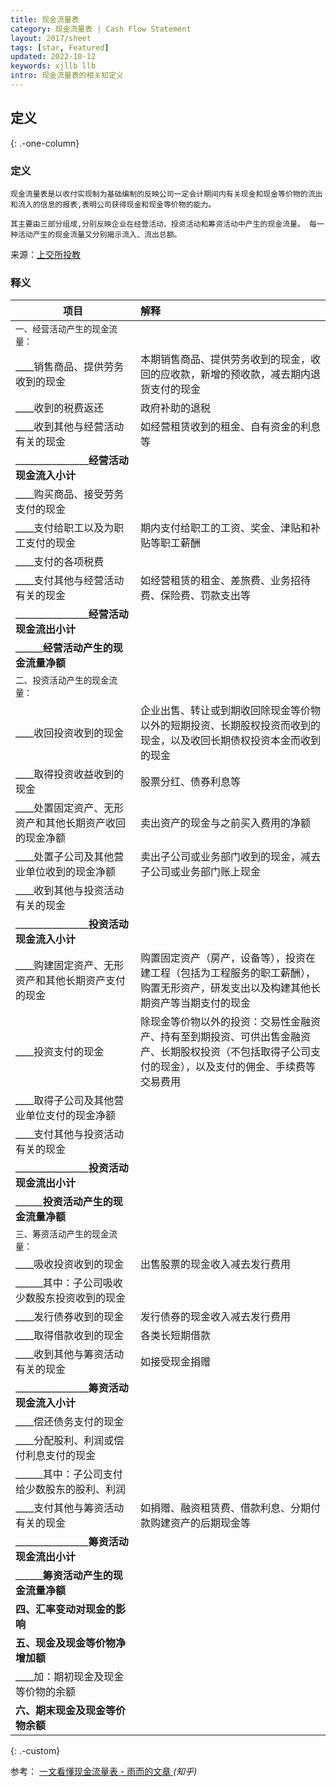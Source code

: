```yaml
---
title: 现金流量表
category: 现金流量表 | Cash Flow Statement
layout: 2017/sheet
tags: [star, Featured]
updated: 2022-10-12
keywords: xjllb llb
intro: 现金流量表的相关知定义
---
```



## 定义
{: .-one-column}

### 定义
```
现金流量表是以收付实现制为基础编制的反映公司一定会计期间内有关现金和现金等价物的流出和流入的信息的报表,表明公司获得现金和现金等价物的能力。 

其主要由三部分组成,分别反映企业在经营活动、投资活动和筹资活动中产生的现金流量。 每一种活动产生的现金流量又分别揭示流入、流出总额。
```
来源：[上交所投教](http://www.csrc.gov.cn/ningxia/c105510/c4487098/content.shtml)


### 释义

**项目**                                            |**解释**
----------------------------------------------------|:----------------------------------------------------
`一、经营活动产生的现金流量：`                    | 
____销售商品、提供劳务收到的现金                      |本期销售商品、提供劳务收到的现金，收回的应收款，新增的预收款，减去期内退货支付的现金
____收到的税费返还                                   |政府补助的退税
____收到其他与经营活动有关的现金                      |如经营租赁收到的租金、自有资金的利息等
________________**经营活动现金流入小计**| 
____购买商品、接受劳务支付的现金                      | 
____支付给职工以及为职工支付的现金                    |期内支付给职工的工资、奖金、津贴和补贴等职工薪酬
____支付的各项税费| 
____支付其他与经营活动有关的现金                      |如经营租赁的租金、差旅费、业务招待费、保险费、罚款支出等
________________**经营活动现金流出小计**| 
______**经营活动产生的现金流量净额**| 
`二、投资活动产生的现金流量：`                    |
____收回投资收到的现金                               |企业出售、转让或到期收回除现金等价物以外的短期投资、长期股权投资而收到的现金，以及收回长期债权投资本金而收到的现金
____取得投资收益收到的现金                           |股票分红、债券利息等
____处置固定资产、无形资产和其他长期资产收回的现金净额  |卖出资产的现金与之前买入费用的净额
____处置子公司及其他营业单位收到的现金净额             |卖出子公司或业务部门收到的现金，减去子公司或业务部门账上现金
____收到其他与投资活动有关的现金| 
________________**投资活动现金流入小计**| 
____购建固定资产、无形资产和其他长期资产支付的现金      |购置固定资产（房产，设备等），投资在建工程（包括为工程服务的职工薪酬），购置无形资产，研发支出以及构建其他长期资产等当期支付的现金
____投资支付的现金                                   |除现金等价物以外的投资：交易性金融资产、持有至到期投资、可供出售金融资产、长期股权投资（不包括取得子公司支付的现金），以及支付的佣金、手续费等交易费用
____取得子公司及其他营业单位支付的现金净额| 
____支付其他与投资活动有关的现金| 
________________**投资活动现金流出小计**| 
______**投资活动产生的现金流量净额**| 
`三、筹资活动产生的现金流量：`                   | 
____吸收投资收到的现金                             |出售股票的现金收入减去发行费用
______其中：子公司吸收少数股东投资收到的现金         | 
____发行债券收到的现金                             |发行债券的现金收入减去发行费用
____取得借款收到的现金                             |各类长短期借款
____收到其他与筹资活动有关的现金                    |如接受现金捐赠
________________**筹资活动现金流入小计**| 
____偿还债务支付的现金| 
____分配股利、利润或偿付利息支付的现金| 
______其中：子公司支付给少数股东的股利、利润| 
____支付其他与筹资活动有关的现金                    |如捐赠、融资租赁费、借款利息、分期付款购建资产的后期现金等 
________________**筹资活动现金流出小计**| 
______**筹资活动产生的现金流量净额**| 
**四、汇率变动对现金的影响**| 
**五、现金及现金等价物净增加额**| 
____加：期初现金及现金等价物的余额| 
**六、期末现金及现金等价物余额**| 
{: .-custom}

参考： [一文看懂现金流量表 - 雨而的文章 ](https://zhuanlan.zhihu.com/p/97601882) _(知乎)_